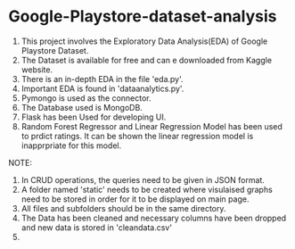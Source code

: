 # Google-Playstore-dataset-analysis

1. This project involves the Exploratory Data Analysis(EDA) of Google Playstore Dataset.
2. The Dataset is available for free and can e downloaded from Kaggle website.
3. There is an in-depth EDA in the file 'eda.py'.
4. Important EDA is found in 'dataanalytics.py'.
5. Pymongo is used as the connector.
6. The Database used is MongoDB.
7. Flask has been Used for developing UI.
8. Random Forest Regressor and Linear Regression Model has been used to prdict ratings. It can be shown the linear regression model is      inapprpriate for this model.


NOTE:
1. In CRUD operations, the queries need to be given in JSON format.
2. A folder named 'static' needs to be created where visulaised graphs need to be stored in order for it to be displayed on main page.
3. All files and subfolders should be in the same directory.
4. The Data has been cleaned and necessary columns have been dropped and new data is stored in 'cleandata.csv'
5. 
